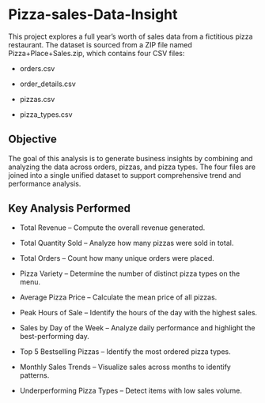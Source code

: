 # Pizza-sales-Data-Insight
This project explores a full year’s worth of sales data from a fictitious pizza restaurant. The dataset is sourced from a ZIP file named Pizza+Place+Sales.zip, which contains four CSV files:

- orders.csv

- order_details.csv

- pizzas.csv

- pizza_types.csv

## Objective
The goal of this analysis is to generate business insights by combining and analyzing the data across orders, pizzas, and pizza types. The four files are joined into a single unified dataset to support comprehensive trend and performance analysis.

## Key Analysis Performed
- Total Revenue – Compute the overall revenue generated.

- Total Quantity Sold – Analyze how many pizzas were sold in total.

- Total Orders – Count how many unique orders were placed.

- Pizza Variety – Determine the number of distinct pizza types on the menu.

- Average Pizza Price – Calculate the mean price of all pizzas.

- Peak Hours of Sale – Identify the hours of the day with the highest sales.


- Sales by Day of the Week – Analyze daily performance and highlight the best-performing day.

- Top 5 Bestselling Pizzas – Identify the most ordered pizza types.

- Monthly Sales Trends – Visualize sales across months to identify patterns.

- Underperforming Pizza Types – Detect items with low sales volume.
